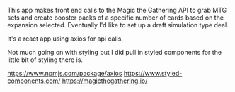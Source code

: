 This app makes front end calls to the Magic the Gathering API to grab MTG sets and create booster packs of a specific number of cards based on the expansion selected. Eventually I'd like to set up a draft simulation type deal. 

It's a react app using axios for api calls.

Not much going on with styling but I did pull in styled components for the little bit of styling there is.

https://www.npmjs.com/package/axios
https://www.styled-components.com/
https://magicthegathering.io/